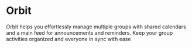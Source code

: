 # Orbit
Orbit helps you effortlessly manage multiple groups with shared calendars and a main feed for announcements and reminders. Keep your group activities organized and everyone in sync with ease
